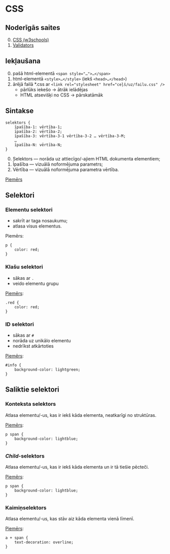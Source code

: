 # CSS

## Noderīgās saites

0. [CSS (w3schools)][1]
0. [Validators][2]

## Iekļaušana

0. pašā html-elementā `<span style="…">…</span>`
1. html-elementā `<style>…</style>` (iekš `<head>…</head>`)
2. ārējā failā *.css ar `<link rel="stylesheet" href="ceļš/uz/failu.css" />`
	- pārlūks iekešo &rarr; ātrāk ielādējas
	- HTML atsevišķi no CSS &rarr; pārskatāmāk

## Sintakse

	selektors {
		īpašība-1: vērtība-1;
		īpašība-2: vērtība-2;
		īpašība-3: vērtība-3-1 vērtība-3-2 … vērtība-3-M;
		…
		īpašība-N: vērtība-N;
	}

0. Selektors — norāda uz attiecīgo/-ajiem HTML dokumenta elementiem;
1. Īpašība — vizuālā noformējuma parametrs;
2. Vērtība  — vizuālā noformējuma parametra vērtība.

[Piemērs][3]

## Selektori

### Elementu selektori

- sakrīt ar taga nosaukumu;
- atlasa visus elementus.

Piemērs:

	p {
		color: red;
	}

### Klašu selektori

- sākas ar `.`
- veido elementu grupu

[Piemērs][4]:

	.red {
		color: red;
	}

### ID selektori

- sākas ar `#`
- norāda uz unikālo elementu
- nedrīkst atkārtoties

[Piemērs][5]:

	#info {
		background-color: lightgreen;
	}

## Saliktie selektori

### Konteksta selektors

Atlasa elementu/-us, kas ir iekš kāda elementa, neatkarīgi no struktūras.

[Piemērs][6]:

	p span {
		background-color: lightblue;
	}

### *Child*-selektors

Atlasa elementu/-us, kas ir iekš kāda elementa un ir tā tiešie pēcteči.

[Piemērs][7]:

	p span {
		background-color: lightblue;
	}

### Kaimiņselektors

Atlasa elementu/-us, kas stāv aiz kāda elementa vienā līmenī.

[Piemērs][8]:

	a + span {
		text-decoration: overline;
	}

[1]: http://www.w3schools.com/css/css_intro.asp
[2]: https://jigsaw.w3.org/css-validator/
[3]: ./css.html
[4]: ./class.html
[5]: ./id.html
[6]: ./context.html
[7]: ./child.html
[8]: ./sibling.html